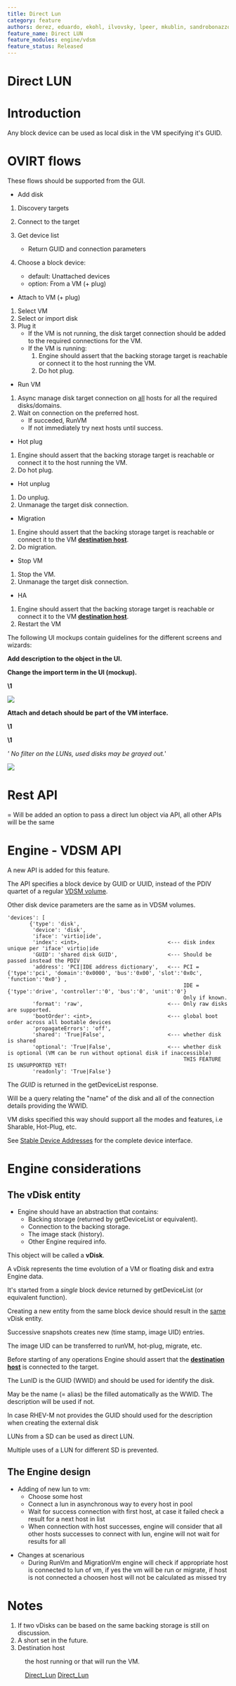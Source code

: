 ```yaml
---
title: Direct Lun
category: feature
authors: derez, eduardo, ekohl, ilvovsky, lpeer, mkublin, sandrobonazzola
feature_name: Direct LUN
feature_modules: engine/vdsm
feature_status: Released
---
```


# Direct LUN

# Introduction

Any block device can be used as local disk in the VM specifying it's GUID.

# OVIRT flows

These flows should be supported from the GUI.

*   Add disk

1.  Discovery targets
2.  Connect to the target
3.  Get device list
    -   Return GUID and connection parameters

4.  Choose a block device:
    -   default: Unattached devices
    -   option: From a VM (+ plug)

*   Attach to VM (+ plug)

1.  Select VM
2.  Select or import disk
3.  Plug it
    -   If the VM is not running, the disk target connection should be added to the required connections for the VM.
    -   If the VM is running:
        1.  Engine should assert that the backing storage target is reachable or connect it to the host running the VM.
        2.  Do hot plug.

*   Run VM

1.  Async manage disk target connection on [all](#Notes) hosts for all the required disks/domains.
2.  Wait on connection on the preferred host.
    -   If succeded, RunVM
    -   If not immediately try next hosts until success.

*   Hot plug

1.  Engine should assert that the backing storage target is reachable or connect it to the host running the VM.
2.  Do hot plug.

*   Hot unplug

1.  Do unplug.
2.  Unmanage the target disk connection.

*   Migration

1.  Engine should assert that the backing storage target is reachable or connect it to the VM [**destination host**](#Notes).
2.  Do migration.

*   Stop VM

1.  Stop the VM.
2.  Unmanage the target disk connection.

*   HA

1.  Engine should assert that the backing storage target is reachable or connect it to the VM [**destination host**](#Notes).
2.  Restart the VM

The following UI mockups contain guidelines for the different screens and wizards:

**Add description to the object in the UI.**

**Change the import term in the UI (mockup).**

**\1**

![](/images/wiki/import_direct_lun.png)

**Attach and detach should be part of the VM interface.**

**\1**

**\1**

*' No filter on the LUNs, used disks may be grayed out.*'

![](/images/wiki/attach_direct_lun.png)

# Rest API

= Will be added an option to pass a direct lun object via API, all other APIs will be the same

# Engine - VDSM API

A new API is added for this feature.

The API specifies a block device by GUID or UUID, instead of the PDIV quartet of a regular [VDSM volume](/documentation/admin-guide/virt/live-snapshots/#introduction).

Other disk device parameters are the same as in VDSM volumes.

    'devices': [   
           {'type': 'disk',
            'device': 'disk',
            'iface': 'virtio|ide',
            'index': <int>,                            <--- disk index unique per 'iface' virtio|ide
            'GUID': 'shared disk GUID',                <--- Should be passed instead the PDIV
            'address': 'PCI|IDE address dictionary',   <--- PCI = {'type':'pci', 'domain':'0x0000', 'bus':'0x00', 'slot':'0x0c', 'function':'0x0'} ,  
                                                            IDE = {'type':'drive', 'controller':'0', 'bus':'0', 'unit':'0'}
                                                            Only if known.
            'format': 'raw',                           <--- Only raw disks are supported.
            'bootOrder': <int>,                        <--- global boot order across all bootable devices
            'propagateErrors': 'off',
            'shared': 'True|False',                    <--- whether disk is shared
            'optional': 'True|False',                  <--- whether disk is optional (VM can be run without optional disk if inaccessible)
                                                            THIS FEATURE IS UNSUPPORTED YET!
            'readonly': 'True|False'}

The *GUID* is returned in the getDeviceList response.

Will be a query relating the "name" of the disk and all of the connection details providing the WWID.

VM disks specified this way should support all the modes and features, i.e Sharable, Hot-Plug, etc.

See [Stable Device Addresses](/develop/release-management/features/ux/design/stabledeviceaddresses/) for the complete device interface.

# Engine considerations

## The vDisk entity

*   Engine should have an abstraction that contains:
    -   Backing storage (returned by getDeviceList or equivalent).
    -   Connection to the backing storage.
    -   The image stack (history).
    -   Other Engine required info.

This object will be called a **vDisk**.

A vDisk represents the time evolution of a VM or floating disk and extra Engine data.

It's started from a *single* block device returned by getDeviceList (or equivalent function).

Creating a new entity from the same block device should result in the [same](#Notes) vDisk entity.

Successive snapshots creates new (time stamp, image UID) entries.

The image UID can be transferred to runVM, hot-plug, migrate, etc.

Before starting of any operations Engine should assert that the [**destination host**](#Notes) is connected to the target.

The LunID is the GUID (WWID) and should be used for identify the disk.

May be the name (= alias) be the filled automatically as the WWID. The description will be used if not.

In case RHEV-M not provides the GUID should used for the description when creating the external disk

LUNs from a SD can be used as direct LUN.

Multiple uses of a LUN for different SD is prevented.

## The Engine design

*   Adding of new lun to vm:
    -   Choose some host
    -   Connect a lun in asynchronous way to every host in pool
    -   Wait for success connection with first host, at case it failed check a result for a next host in list
    -   When connection with host successes, engine will consider that all other hosts successes to connect with lun, engine will not wait for results for all

<!-- -->

*   Changes at scenarious
    -   During RunVm and MigrationVm engine will check if appropriate host is connected to lun of vm, if yes the vm will be run or migrate, if host is not connected a choosen host will not be calculated as missed try

# Notes

1.  If two vDisks can be based on the same backing storage is still on discussion.
2.  A short set in the future.
3.  <dt>
    Destination host

<dd>
the host running or that will run the VM.

[Direct_Lun](/develop/release-management/features/) [Direct_Lun](/develop/release-management/releases/3.1/feature/)
